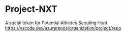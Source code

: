# Project-NXT
A social token for Potential Athletes Scouting Hunt
https://vscode.dev/azurerepos/organization/project/repo
